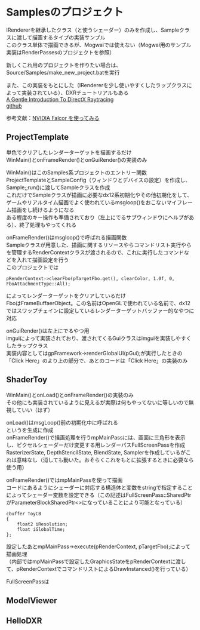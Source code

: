 # Samplesのプロジェクト


IRendererを継承したクラス（と使うシェーダー）のみを作成し、Sampleクラスに渡して描画するタイプの実装サンプル  
このクラス単体で描画できるが、Mogwaiでは使えない（Mogwai用のサンプル実装はRenderPassesのプロジェクトを参照）  

新しくこれ用のプロジェクトを作りたい場合は、Source/Samples/make_new_project.batを実行  

また、この実装をもとにした（IRendererを少し使いやすくしたラップクラスによって実装されている）、DXRチュートリアルもある  
[A Gentle Introduction To DirectX Raytracing](http://cwyman.org/code/dxrTutors/dxr_tutors.md.html)  
[github](https://github.com/NVIDIAGameWorks/GettingStartedWithRTXRayTracing)  

参考文献：[NVIDIA Falcor を使ってみる](https://shikihuiku.github.io/post/falcor_getting_started/  )

## ProjectTemplate
単色でクリアしたレンダーターゲットを描画するだけ  
WinMain()とonFrameRender()とonGuiRender()の実装のみ  

WinMain()はこのSamples系プロジェクトのエントリー関数  
ProjectTemplateとSampleConfig（ウィンドウとデバイスの設定）を作成し、Sample;;run()に渡してSampleクラスを作成  
これだけでSampleクラスが描画に必要なdx12系初期化やその他初期化をして、ゲームやリアルタイム描画でよく使われているmsgloop()をおこないマイフレーム描画をし続けるようになる  
ある程度のキー操作も準備されており（左上にでるサブウィンドウにヘルプがある）、終了処理もやってくれる  

onFrameRender()はmsgloop()で呼ばれる描画関数  
Sampleクラスが用意した、描画に関するリソースやらコマンドリスト実行やらを管理するRenderContextクラスが渡されるので、これに実行したコマンドなどを入れて描画設定を行う  
このプロジェクトでは

    pRenderContext->clearFbo(pTargetFbo.get(), clearColor, 1.0f, 0, FboAttachmentType::All);
    
によってレンダーターゲットをクリアしているだけ  
FboはFrameBuffaerObject。この名前はOpenGLで使われている名前で、dx12ではスワップチェインに設定しているレンダーターゲットバッファー的なやつに対応  

onGuiRender()は左上にでるやつ用  
imguiによって実装されており、渡されてくるGuiクラスはimguiを実装しやすくしたラップクラス  
実装内容としてはgpFramework->renderGlobalUI(pGui);が実行したときの「Click Here」のより上の部分で、あとのコードは「Click Here」の実装のみ  

## ShaderToy
WinMain()とonLoad()とonFrameRender()の実装のみ  
その他にも実装されているように見えるが実際は何もやってないに等しいので無視していい（はず）  

onLoad()はmsgLoop()前の初期化中に呼ばれる  
というを生成に作成  
onFrameRender()で描画処理を行うmpMainPassには、画面に三角形を表示し、ピクセルシェーダーだけ変更する用レンダーパスFullScreenPassを作成
RasterizerState, DepthStencilState, BlendState, Samplerを作成しているがこれは意味なし（消しても動いた。おそらくこれをもとに拡張するときに必要なら使う用）  

onFrameRender()ではmpMainPassを使って描画  
コードにあるようにシェーダーに対応する構造体と変数をstringで指定することによってシェーダー変数を設定できる（この記述はFullScreenPass::SharedPtrがParameterBlockSharedPtr<>になっていることにより可能となっている）  

    cbuffer ToyCB
    {
        float2 iResolution;
        float iGlobalTime;
    };
設定したあとmpMainPass->execute(pRenderContext, pTargetFbo);によって描画処理  
（内部ではmpMainPassで設定したGraphicsStateをpRenderContextに渡して、pRenderContextでコマンドリストによるDrawInstanced()を行っている）  

FullScreenPassは

## ModelViewer

## HelloDXR


<!--stackedit_data:
eyJoaXN0b3J5IjpbMTM0NjQwODMxNiwyMTQwNjc3MzIwLDEzMz
g4OTAwNTAsMjA3MzgyMDE1MSwtMTUyNzM0Mjk3MywtODM4NTAy
Mjc3LC0zNjUxOTIyLC0xMDk1NTU2MzAzLC0xMDE3OTkyOTM5LC
0xMjk3ODI2NzMsODI0NTcwMTczLDEwNjAzMzYwOTksLTE0NzQ3
MDAyMiwtMTY0NDU0NzA1OCwtMTU4NjY5NDQ0OSwxNzc4OTE5NT
k3LDMwMjIwNTg4Nyw5NDY0NzgyOTMsNzU2NTcyNzg5XX0=
-->